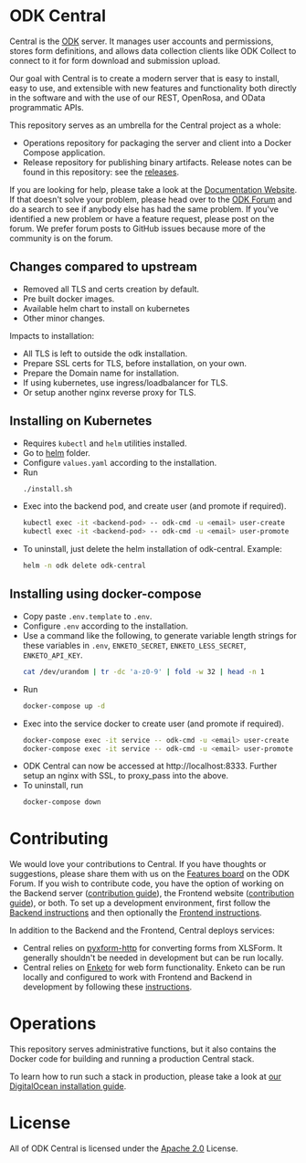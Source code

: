 ODK Central
===========

Central is the [ODK](https://getodk.org/) server. It manages user accounts and permissions, stores form definitions, and allows data collection clients like ODK Collect to connect to it for form download and submission upload.

Our goal with Central is to create a modern server that is easy to install, easy to use, and extensible with new features and functionality both directly in the software and with the use of our REST, OpenRosa, and OData programmatic APIs.

This repository serves as an umbrella for the Central project as a whole:

* Operations repository for packaging the server and client into a Docker Compose application.
* Release repository for publishing binary artifacts. Release notes can be found in this repository: see the [releases](https://github.com/getodk/central/releases).

If you are looking for help, please take a look at the [Documentation Website](https://docs.getodk.org/central-intro/). If that doesn't solve your problem, please head over to the [ODK Forum](https://forum.getodk.org) and do a search to see if anybody else has had the same problem. If you've identified a new problem or have a feature request, please post on the forum. We prefer forum posts to GitHub issues because more of the community is on the forum.

Changes compared to upstream
----------------------------
- Removed all TLS and certs creation by default.
- Pre built docker images.
- Available helm chart to install on kubernetes
- Other minor changes.

Impacts to installation:
- All TLS is left to outside the odk installation.
- Prepare SSL certs for TLS, before installation, on your own.
- Prepare the Domain name for installation.
- If using kubernetes, use ingress/loadbalancer for TLS.
- Or setup another nginx reverse proxy for TLS.

Installing on Kubernetes
------------------------

- Requires `kubectl` and `helm` utilities installed.
- Go to [helm](./helm) folder.
- Configure `values.yaml` according to the installation.
- Run
  ```sh
  ./install.sh
  ```
- Exec into the backend pod, and create user (and promote if required).
  ```sh
  kubectl exec -it <backend-pod> -- odk-cmd -u <email> user-create
  kubectl exec -it <backend-pod> -- odk-cmd -u <email> user-promote
  ```
- To uninstall, just delete the helm installation of odk-central. Example:
  ```sh
  helm -n odk delete odk-central
  ```

Installing using docker-compose
-------------------------------
- Copy paste `.env.template` to `.env`.
- Configure `.env` according to the installation.
- Use a command like the following, to generate variable length strings for these variables in `.env`, `ENKETO_SECRET`, `ENKETO_LESS_SECRET`, `ENKETO_API_KEY`.
  ```sh
  cat /dev/urandom | tr -dc 'a-z0-9' | fold -w 32 | head -n 1
  ```
- Run
  ```sh
  docker-compose up -d
  ```
- Exec into the service docker to create user (and promote if required).
  ```sh
  docker-compose exec -it service -- odk-cmd -u <email> user-create
  docker-compose exec -it service -- odk-cmd -u <email> user-promote
  ```
- ODK Central can now be accessed at http://localhost:8333. Further setup an nginx with SSL, to proxy_pass into the above.
- To uninstall, run
  ```sh
  docker-compose down
  ```

Contributing
============

We would love your contributions to Central. If you have thoughts or suggestions, please share them with us on the [Features board](https://forum.getodk.org/c/features) on the ODK Forum. If you wish to contribute code, you have the option of working on the Backend server ([contribution guide](https://github.com/getodk/central-backend/blob/master/CONTRIBUTING.md)), the Frontend website ([contribution guide](https://github.com/getodk/central-frontend/blob/master/CONTRIBUTING.md)), or both. To set up a development environment, first follow the [Backend instructions](https://github.com/getodk/central-backend#setting-up-a-development-environment) and then optionally the [Frontend instructions](https://github.com/getodk/central-frontend#setting-up-your-development-environment).

In addition to the Backend and the Frontend, Central deploys services:

* Central relies on [pyxform-http](https://github.com/getodk/pyxform-http) for converting forms from XLSForm. It generally shouldn't be needed in development but can be run locally.
* Central relies on [Enketo](https://github.com/enketo/enketo-express) for web form functionality. Enketo can be run locally and configured to work with Frontend and Backend in development by following these [instructions](https://github.com/getodk/central-frontend/blob/master/docs/enketo.md).

Operations
==========

This repository serves administrative functions, but it also contains the Docker code for building and running a production Central stack.

To learn how to run such a stack in production, please take a look at [our DigitalOcean installation guide](https://docs.getodk.org/central-install-digital-ocean/).

License
=======

All of ODK Central is licensed under the [Apache 2.0](https://raw.githubusercontent.com/getodk/central/master/LICENSE) License.
